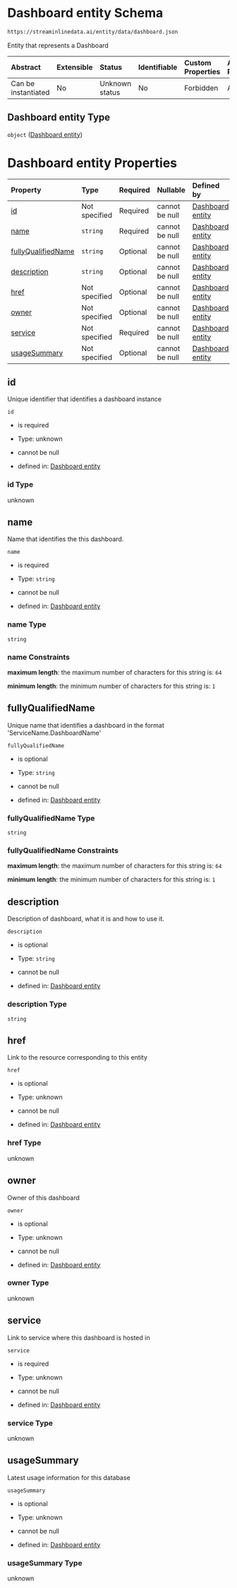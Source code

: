 # Dashboard entity Schema

```txt
https://streaminlinedata.ai/entity/data/dashboard.json
```

Entity that represents a Dashboard

| Abstract            | Extensible | Status         | Identifiable | Custom Properties | Additional Properties | Access Restrictions | Defined In                                                          |
| :------------------ | :--------- | :------------- | :----------- | :---------------- | :-------------------- | :------------------ | :------------------------------------------------------------------ |
| Can be instantiated | No         | Unknown status | No           | Forbidden         | Allowed               | none                | [dashboard.json](../out/data/dashboard.json "open original schema") |

## Dashboard entity Type

`object` ([Dashboard entity](dashboard.md))

# Dashboard entity Properties

| Property                                  | Type          | Required | Nullable       | Defined by                                                                                                                                             |
| :---------------------------------------- | :------------ | :------- | :------------- | :----------------------------------------------------------------------------------------------------------------------------------------------------- |
| [id](#id)                                 | Not specified | Required | cannot be null | [Dashboard entity](dashboard-properties-id.md "https://streaminlinedata.ai/entity/data/dashboard.json#/properties/id")                                 |
| [name](#name)                             | `string`      | Required | cannot be null | [Dashboard entity](dashboard-properties-name.md "https://streaminlinedata.ai/entity/data/dashboard.json#/properties/name")                             |
| [fullyQualifiedName](#fullyqualifiedname) | `string`      | Optional | cannot be null | [Dashboard entity](dashboard-properties-fullyqualifiedname.md "https://streaminlinedata.ai/entity/data/dashboard.json#/properties/fullyQualifiedName") |
| [description](#description)               | `string`      | Optional | cannot be null | [Dashboard entity](dashboard-properties-description.md "https://streaminlinedata.ai/entity/data/dashboard.json#/properties/description")               |
| [href](#href)                             | Not specified | Optional | cannot be null | [Dashboard entity](dashboard-properties-href.md "https://streaminlinedata.ai/entity/data/dashboard.json#/properties/href")                             |
| [owner](#owner)                           | Not specified | Optional | cannot be null | [Dashboard entity](dashboard-properties-owner.md "https://streaminlinedata.ai/entity/data/dashboard.json#/properties/owner")                           |
| [service](#service)                       | Not specified | Required | cannot be null | [Dashboard entity](dashboard-properties-service.md "https://streaminlinedata.ai/entity/data/dashboard.json#/properties/service")                       |
| [usageSummary](#usagesummary)             | Not specified | Optional | cannot be null | [Dashboard entity](dashboard-properties-usagesummary.md "https://streaminlinedata.ai/entity/data/dashboard.json#/properties/usageSummary")             |

## id

Unique identifier that identifies a dashboard instance

`id`

*   is required

*   Type: unknown

*   cannot be null

*   defined in: [Dashboard entity](dashboard-properties-id.md "https://streaminlinedata.ai/entity/data/dashboard.json#/properties/id")

### id Type

unknown

## name

Name that identifies the this dashboard.

`name`

*   is required

*   Type: `string`

*   cannot be null

*   defined in: [Dashboard entity](dashboard-properties-name.md "https://streaminlinedata.ai/entity/data/dashboard.json#/properties/name")

### name Type

`string`

### name Constraints

**maximum length**: the maximum number of characters for this string is: `64`

**minimum length**: the minimum number of characters for this string is: `1`

## fullyQualifiedName

Unique name that identifies a dashboard in the format 'ServiceName.DashboardName'

`fullyQualifiedName`

*   is optional

*   Type: `string`

*   cannot be null

*   defined in: [Dashboard entity](dashboard-properties-fullyqualifiedname.md "https://streaminlinedata.ai/entity/data/dashboard.json#/properties/fullyQualifiedName")

### fullyQualifiedName Type

`string`

### fullyQualifiedName Constraints

**maximum length**: the maximum number of characters for this string is: `64`

**minimum length**: the minimum number of characters for this string is: `1`

## description

Description of dashboard, what it is and how to use it.

`description`

*   is optional

*   Type: `string`

*   cannot be null

*   defined in: [Dashboard entity](dashboard-properties-description.md "https://streaminlinedata.ai/entity/data/dashboard.json#/properties/description")

### description Type

`string`

## href

Link to the resource corresponding to this entity

`href`

*   is optional

*   Type: unknown

*   cannot be null

*   defined in: [Dashboard entity](dashboard-properties-href.md "https://streaminlinedata.ai/entity/data/dashboard.json#/properties/href")

### href Type

unknown

## owner

Owner of this dashboard

`owner`

*   is optional

*   Type: unknown

*   cannot be null

*   defined in: [Dashboard entity](dashboard-properties-owner.md "https://streaminlinedata.ai/entity/data/dashboard.json#/properties/owner")

### owner Type

unknown

## service

Link to service where this dashboard is hosted in

`service`

*   is required

*   Type: unknown

*   cannot be null

*   defined in: [Dashboard entity](dashboard-properties-service.md "https://streaminlinedata.ai/entity/data/dashboard.json#/properties/service")

### service Type

unknown

## usageSummary

Latest usage information for this database

`usageSummary`

*   is optional

*   Type: unknown

*   cannot be null

*   defined in: [Dashboard entity](dashboard-properties-usagesummary.md "https://streaminlinedata.ai/entity/data/dashboard.json#/properties/usageSummary")

### usageSummary Type

unknown
